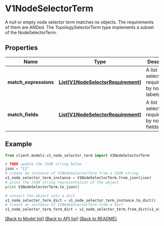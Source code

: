 # V1NodeSelectorTerm

A null or empty node selector term matches no objects. The requirements of them are ANDed. The TopologySelectorTerm type implements a subset of the NodeSelectorTerm.

## Properties
Name | Type | Description | Notes
------------ | ------------- | ------------- | -------------
**match_expressions** | [**List[V1NodeSelectorRequirement]**](V1NodeSelectorRequirement.md) | A list of node selector requirements by node&#39;s labels. | [optional] 
**match_fields** | [**List[V1NodeSelectorRequirement]**](V1NodeSelectorRequirement.md) | A list of node selector requirements by node&#39;s fields. | [optional] 

## Example

```python
from client.models.v1_node_selector_term import V1NodeSelectorTerm

# TODO update the JSON string below
json = "{}"
# create an instance of V1NodeSelectorTerm from a JSON string
v1_node_selector_term_instance = V1NodeSelectorTerm.from_json(json)
# print the JSON string representation of the object
print V1NodeSelectorTerm.to_json()

# convert the object into a dict
v1_node_selector_term_dict = v1_node_selector_term_instance.to_dict()
# create an instance of V1NodeSelectorTerm from a dict
v1_node_selector_term_form_dict = v1_node_selector_term.from_dict(v1_node_selector_term_dict)
```
[[Back to Model list]](../README.md#documentation-for-models) [[Back to API list]](../README.md#documentation-for-api-endpoints) [[Back to README]](../README.md)


